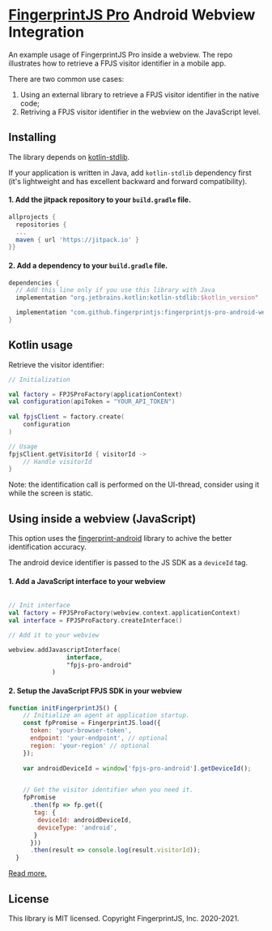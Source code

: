 # [FingerprintJS Pro](https://fingerprintjs.com/) Android Webview Integration

An example usage of FingerprintJS Pro inside a webview. The repo illustrates how to retrieve a FPJS visitor identifier in a mobile app.

There are two common use cases:
1. Using an external library to retrieve a FPJS visitor identifier in the native code;
2. Retriving a FPJS visitor identifier in the webview on the JavaScript level.

## Installing

The library depends on [kotlin-stdlib](https://kotlinlang.org/api/latest/jvm/stdlib/).

If your application is written in Java, add `kotlin-stdlib` dependency first (it's lightweight and has excellent backward and forward compatibility).

#### 1. Add the jitpack repository to your `build.gradle` file.

```gradle
allprojects {	
  repositories {
  ...
  maven { url 'https://jitpack.io' }	
}}
```

#### 2. Add a dependency to your `build.gradle` file.

```gradle
dependencies {
  // Add this line only if you use this library with Java
  implementation "org.jetbrains.kotlin:kotlin-stdlib:$kotlin_version"

  implementation "com.github.fingerprintjs:fingerprintjs-pro-android-webview-1.0"
}
```

## Kotlin usage

Retrieve the visitor identifier:

```kotlin
// Initialization

val factory = FPJSProFactory(applicationContext)
val configuration(apiToken = "YOUR_API_TOKEN")
 
val fpjsClient = factory.create(
    configuration
)

// Usage
fpjsClient.getVisitorId { visitorId ->
    // Handle visitorId
}
```

Note: the identification call is performed on the UI-thread, consider using it while the screen is static.


## Using inside a webview (JavaScript)

This option uses the [fingerprint-android](https://github.com/fingerprintjs/fingerprint-android) library to achive the better identification accuracy. 

The android device identifier is passed to the JS SDK as a `deviceId` tag.

#### 1. Add a JavaScript interface to your webview

```kotlin

// Init interface
val factory = FPJSProFactory(webview.context.applicationContext)
val interface = FPJSProFactory.createInterface()

// Add it to your webview

webview.addJavascriptInterface(
                interface,
                "fpjs-pro-android"
            )
```



#### 2. Setup the JavaScript FPJS SDK in your webview

```js
function initFingerprintJS() {
    // Initialize an agent at application startup.
    const fpPromise = FingerprintJS.load({
      token: 'your-browser-token',
      endpoint: 'your-endpoint', // optional
      region: 'your-region' // optional
    });
    
    var androidDeviceId = window['fpjs-pro-android'].getDeviceId();


    // Get the visitor identifier when you need it.
    fpPromise
      .then(fp => fp.get({
       tag: {
        deviceId: androidDeviceId,
        deviceType: 'android',
       }
      }))
      .then(result => console.log(result.visitorId));
  }
```


[Read more.](https://dev.fingerprintjs.com/docs)

## License

This library is MIT licensed.
Copyright FingerprintJS, Inc. 2020-2021.
